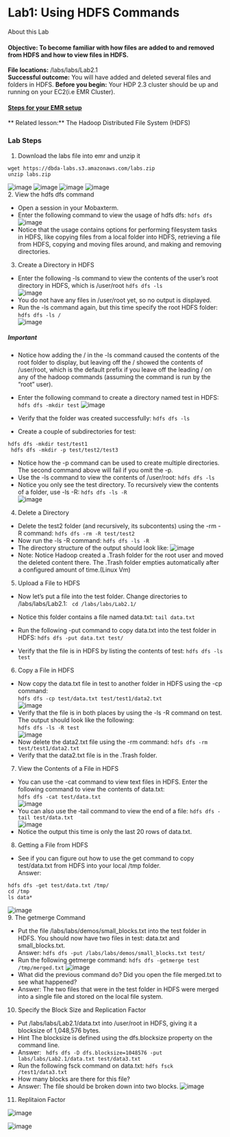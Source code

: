 # Lab1: Using HDFS Commands 
About this Lab
#### Objective: To become familiar with how files are added to and removed from HDFS and how to view files in HDFS. 
**File locations:**  /labs/labs/Lab2.1\
**Successful outcome:** You will have added and deleted several files and folders in HDFS. 
**Before you begin:** Your HDP 2.3 cluster should be up and running on your EC2(i.e EMR Cluster).
#### [Steps for your EMR setup](https://github.com/dhagesharayu/Bigdatalab/blob/master/EMRSetup.md)
** Related lesson:** The Hadoop Distributed File System (HDFS)
### Lab Steps 
1. Download the labs file into emr and unzip it
```
wget https://dbda-labs.s3.amazonaws.com/labs.zip
unzip labs.zip
```
![image](https://user-images.githubusercontent.com/63589909/85550110-416b4c80-b63e-11ea-98d3-b6e0dacb817a.png)
![image](https://user-images.githubusercontent.com/63589909/85550161-4f20d200-b63e-11ea-91f0-c97618a6280a.png)
![image](https://user-images.githubusercontent.com/63589909/85550218-5ea01b00-b63e-11ea-97df-8ba93b49f91a.png)
![image](https://user-images.githubusercontent.com/63589909/85550293-71b2eb00-b63e-11ea-8c31-53d2ccee01e4.png)\
2. View the hdfs dfs command 
* Open a session in your Mobaxterm.
* Enter the following command to view the usage of hdfs dfs: 
``` hdfs dfs ```\
![image](https://user-images.githubusercontent.com/63589909/85545449-95bffd80-b639-11ea-99b5-b0da23c5183a.png)
* Notice that the usage contains options for performing filesystem tasks in HDFS, 
like copying files from a local folder into HDFS, retrieving a file from HDFS, copying and moving files around, and making and removing directories. 
3. Create a Directory in HDFS 
* Enter the following -ls command to view the contents of the user’s root directory 
in HDFS, which is /user/root
``` hdfs dfs -ls ```\
![image](https://user-images.githubusercontent.com/63589909/85546194-475f2e80-b63a-11ea-8e2e-1fa95f7b287f.png)
* You do not have any files in /user/root yet, so no output is displayed. 
* Run the -ls command again, but this time specify the root HDFS folder: 
``` hdfs dfs -ls / ```\
![image](https://user-images.githubusercontent.com/63589909/85546485-90af7e00-b63a-11ea-90f5-90b1c94cbd00.png)
##### Important 
* Notice how adding the / in the -ls command caused the contents of the root 
folder to display, but leaving off the / showed the contents of /user/root, which 
is the default prefix if you leave off the leading / on any of the hadoop commands 
(assuming the command is run by the “root” user). 
* Enter the following command to create a directory named test in HDFS: 
``` hdfs dfs -mkdir test ```
![image](https://user-images.githubusercontent.com/63589909/85546765-dbc99100-b63a-11ea-8d77-c15c595f17a4.png)
* Verify that the folder was created successfully: 
``` hdfs dfs -ls ```

* Create a couple of subdirectories for test: 
``` 
hdfs dfs -mkdir test/test1 
 hdfs dfs -mkdir -p test/test2/test3
 ```
* Notice how the -p command can be used to create multiple directories. The 
second command above will fail if you omit the -p.  
* Use the -ls command to view the contents of /user/root: 
``` hdfs dfs -ls ```
* Notice you only see the test directory. To recursively view the contents of a folder, 
use -ls -R: 
``` hdfs dfs -ls -R ```\
![image](https://user-images.githubusercontent.com/63589909/85547221-4d094400-b63b-11ea-8386-c33711bfd37a.png)

4. Delete a Directory 
* Delete the test2 folder (and recursively, its subcontents) using the -rm -R
command: 
``` hdfs dfs -rm -R test/test2 ```
* Now run the -ls -R command: 
``` hdfs dfs -ls -R ```
* The directory structure of the output should look like: 
![image](https://user-images.githubusercontent.com/63589909/85547539-9e193800-b63b-11ea-89f4-95accc472f64.png)
* Note: Notice Hadoop created a .Trash folder for the root user and moved the deleted 
content there. The .Trash folder empties automatically after a configured amount 
of time.(Linux Vm) 
5. Upload a File to HDFS 
* Now let’s put a file into the test folder. Change directories to 
/labs/labs/Lab2.1: 
``` cd /labs/labs/Lab2.1/```
* Notice this folder contains a file named data.txt: 
```tail data.txt```
* Run the following -put command to copy data.txt into the test folder in HDFS: 
```hdfs dfs -put data.txt test/```
   
* Verify that the file is in HDFS by listing the contents of test: 
```hdfs dfs -ls test```
6. Copy a File in HDFS 
* Now copy the data.txt file in test to another folder in HDFS using the -cp
command: \
```hdfs dfs -cp test/data.txt test/test1/data2.txt ```\
![image](https://user-images.githubusercontent.com/63589909/85549030-319f3880-b63d-11ea-871a-10c6fb3137ba.png)
* Verify that the file is in both places by using the -ls -R command on test. The 
output should look like the following: \
```hdfs dfs -ls -R test```\
![image](https://user-images.githubusercontent.com/63589909/85549140-4da2da00-b63d-11ea-9695-f4026f24b314.png)
* Now delete the data2.txt file using the -rm command: 
```hdfs dfs -rm test/test1/data2.txt```
* Verify that the data2.txt file is in the .Trash folder. 
7. View the Contents of a File in HDFS 
* You can use the -cat command to view text files in HDFS. Enter the following 
command to view the contents of data.txt: \
```hdfs dfs -cat test/data.txt```\
![image](https://user-images.githubusercontent.com/63589909/85549280-73c87a00-b63d-11ea-8a89-014d373fb731.png)
* You can also use the ‐tail command to view the end of a file: 
```hdfs dfs -tail test/data.txt```\
![image](https://user-images.githubusercontent.com/63589909/85549351-88a50d80-b63d-11ea-8a21-1acff635080c.png)
* Notice the output this time is only the last 20 rows of data.txt.   
8. Getting a File from HDFS 
* See if you can figure out how to use the get command to copy test/data.txt from 
HDFS into your local /tmp folder.  
Answer:
```
hdfs dfs -get test/data.txt /tmp/
cd /tmp
ls data*
```
![image](https://user-images.githubusercontent.com/63589909/85548396-868e7f00-b63c-11ea-9d5c-6246f58787a4.png)\
9. The getmerge Command 
* Put the file /labs/labs/demos/small_blocks.txt into the test folder in 
HDFS. You should now have two files in test: data.txt and small_blocks.txt.  
Answer:
``` hdfs dfs -put /labs/labs/demos/small_blocks.txt test/ ```
* Run the following getmerge command: 
``` hdfs dfs -getmerge test /tmp/merged.txt ```
![image](https://user-images.githubusercontent.com/63589909/85548194-534bf000-b63c-11ea-905a-27478872e91d.png)
* What did the previous command do? Did you open the file merged.txt to see what 
happened? 
* Answer: The two files that were in the test folder in HDFS were merged into a 
single file and stored on the local file system. 
10. Specify the Block Size and Replication Factor 
* Put /labs/labs/Lab2.1/data.txt into /user/root in HDFS, giving it a 
blocksize of 1,048,576 bytes.   
* Hint The blocksize is defined using the dfs.blocksize property on the command line. 
* Answer: ``` hdfs dfs -D dfs.blocksize=1048576 -put labs/labs/Lab2.1/data.txt test/data3.txt```
* Run the following fsck command on data.txt: 
``` hdfs fsck /test1/data3.txt ```
* How many blocks are there for this file? 
* Answer: The file should be broken down into two blocks. 
![image](https://user-images.githubusercontent.com/63589909/85547799-e0db1000-b63b-11ea-957a-581bc76662ed.png)

11. Replitaion Factor

![image](https://user-images.githubusercontent.com/63589909/88027661-36301180-cb55-11ea-86db-87bf17849211.png)

![image](https://user-images.githubusercontent.com/63589909/88027720-4cd66880-cb55-11ea-9d6d-ddc3cfefdc90.png)
